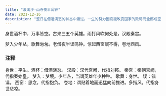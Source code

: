 ```yaml
---
title: "浪淘沙·山寺夜半闻钟"
date: 2021-12-16
description: "整日在借酒浇愁的状态中渡过，一生的努力因没能改变国家的败局而全部成空"
---
```


身世酒杯中，万事皆空。古来三五个英雄。雨打风吹何处是，汉殿秦宫。

梦入少年丛，歌舞匆匆。老僧夜半误鸣钟。惊起西窗眠不得，卷地西风。 

### 注释

身世：平生。酒杯：借酒浇愁。
汉殿：汉代宫阙，代指刘邦。
秦宫：秦朝宫阙，代指秦始皇。
梦入：梦境。少年丛，当谓英雄年少种种。
歌舞：身世。
误：错误。
西窗：思念，代指抱负。
卷地：谓贴着地面迅猛向前推进。多指风。代指身世悲凉。
